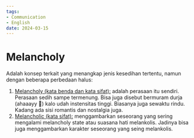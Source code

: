 ```yaml
---
tags:
- Communication
- English
date: 2024-03-15
---
```


# Melancholy

Adalah konsep terkait yang menangkap jenis kesedihan tertentu, namun dengan beberapa perbedaan halus:

1. <ins>Melancholy (kata benda dan kata sifat):</ins> adalah perasaan itu sendiri. Perasaan sedih sampe termenung. Bisa juga disebut bermuram durja (ahaaayy 🤣) kalo udah instensitas tinggi. Biasanya juga sewaktu rindu. Kadang ada sisi romantis dan nostalgia juga.
2. <ins>Melancholic (kata sifat):</ins> menggambarkan seseorang yang sering mengalami melancholy state atau suasana hati melankolis. Jadinya bisa juga menggambarkan karakter seseorang yang seing melankolis.
